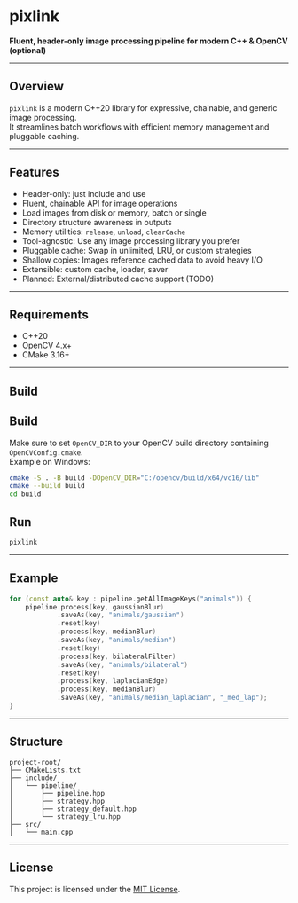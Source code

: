 # pixlink

**Fluent, header-only image processing pipeline for modern C++ & OpenCV (optional)**

---

## Overview

`pixlink` is a modern C++20 library for expressive, chainable, and generic image processing.  
It streamlines batch workflows with efficient memory management and pluggable caching.

---

## Features

- Header-only: just include and use
- Fluent, chainable API for image operations
- Load images from disk or memory, batch or single
- Directory structure awareness in outputs
- Memory utilities: `release`, `unload`, `clearCache`
- Tool-agnostic: Use any image processing library you prefer
- Pluggable cache: Swap in unlimited, LRU, or custom strategies
- Shallow copies: Images reference cached data to avoid heavy I/O
- Extensible: custom cache, loader, saver
- Planned: External/distributed cache support (TODO)
---

## Requirements

- C++20
- OpenCV 4.x+
- CMake 3.16+

---

## Build

## Build

Make sure to set `OpenCV_DIR` to your OpenCV build directory containing `OpenCVConfig.cmake`.  
Example on Windows:

```bash
cmake -S . -B build -DOpenCV_DIR="C:/opencv/build/x64/vc16/lib"
cmake --build build
cd build
```

## Run

```bash
pixlink
```

---

## Example

```cpp
for (const auto& key : pipeline.getAllImageKeys("animals")) {
    pipeline.process(key, gaussianBlur)
            .saveAs(key, "animals/gaussian")
            .reset(key)
            .process(key, medianBlur)
            .saveAs(key, "animals/median")
            .reset(key)
            .process(key, bilateralFilter)
            .saveAs(key, "animals/bilateral")
            .reset(key)
            .process(key, laplacianEdge)
            .process(key, medianBlur)
            .saveAs(key, "animals/median_laplacian", "_med_lap");
}

```

---

## Structure

```
project-root/
├── CMakeLists.txt
├── include/
│   └── pipeline/
│       ├── pipeline.hpp
│       ├── strategy.hpp
│       ├── strategy_default.hpp
│       └── strategy_lru.hpp
├── src/
│   └── main.cpp
```

---

## License

This project is licensed under the [MIT License](LICENSE).